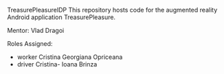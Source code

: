 TreasurePleasureIDP
This repository hosts code for the augmented reality
Android application TreasurePleasure.

Mentor: Vlad Dragoi

Roles Assigned:
   * worker Cristina Georgiana Opriceana
   * driver Cristina- Ioana Brinza
